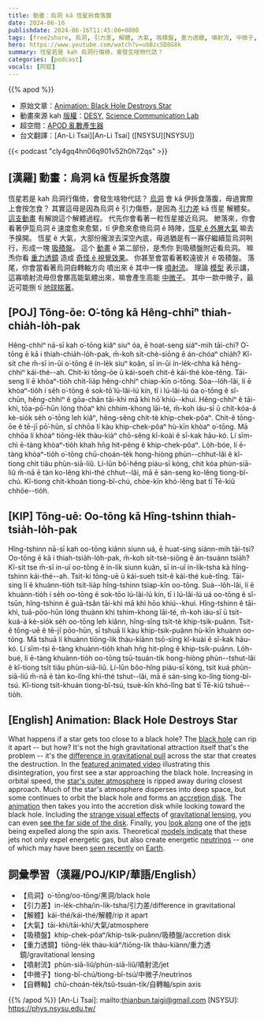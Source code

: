 ```yaml
---
title: 動畫：烏洞 kā 恆星拆食落腹
date: 2024-06-16
publishdate: 2024-06-16T11:45:00+0800
tags: [free2share, 烏洞, 引力差, 解體, 大氣, 吸積盤, 重力透鏡, 噴射流, 中微子, 自轉軸]
hero: https://www.youtube.com/watch?v=ubBzcSD8G8k
summary: 恆星若是 kah 烏洞行傷倚，會發生啥物代誌？
categories: [podcast]
vocals: [阿錕]
---
```


{{% apod %}}

- 原始文章：[Animation: Black Hole Destroys Star](https://apod.nasa.gov/apod/ap240616.html)
- 動畫來源 kah [版權][copyright]：[DESY](https://www.desy.de/), [Science Communication Lab](https://www.scicom-lab.com/)
- 超空間：[APOD 亂數產生器](https://apod.nasa.gov/apod/random_apod.html)
- 台文翻譯：[An-Li Tsai][An-Li Tsai] ([NSYSU][NSYSU])

{{< podcast "cly4gq4hn06q901v52h0h72qs" >}}

## [漢羅] 動畫：烏洞 kā 恆星拆食落腹
恆星若是 kah 烏洞行傷倚，會發生啥物代誌？
[烏洞][black hole] 會 kā 伊拆食落腹，毋過實際上會按怎食？
其實這毋是因為烏洞 ê 引力傷懸，是因為 [引力差][difference in gravitational pull] kā 恆星 解體矣。
[這支動畫][featured animated video] 有解說這个解體過程。
代先你會看著一粒恆星接近烏洞。
紲落來，你會看著伊踅烏洞 ê 速度愈來愈緊，tī 伊愈來愈倚烏洞 ê 時陣，[恆星 ê 外層大氣][star's outer atmosphere] 嘛去予搝開。
恆星 ê 大氣，大部份攏湠去深空內底，毋過猶是有一寡仔繼續踅烏洞咧行，形成一塊 [吸積盤][accretion disk]。
這个 [動畫][animation] ê 第二部份，是𤆬你 到吸積盤附近看烏洞。
嘛𤆬你看 [重力透鏡][gravitational lensing] 造成 [奇怪 ê 視覺效果][strange visual effects]。
你甚至會當看著較遠彼爿 ê 吸積盤。
落尾，你會當看著烏洞自轉軸方向 噴出來 ê 其中一條 [噴射流][jet]。
理論 [模型][models indicate] 表示講，這寡噴射流毋但會擲高能氣體出來，嘛會產生高能 [中微子][neutrinos]。
其中一款中微子，最近可能捌 tī [地球][Earth][揣著][seen recently]。

## [POJ] Tōng-ōe: O͘-tōng kā Hêng-chhiⁿ thiah-chia̍h-lo̍h-pak
Hêng-chhiⁿ nā-sī kah o͘-tōng kiâⁿ siuⁿ óa, ē hoat-seng siáⁿ-mih tāi-chì?
O͘-tōng ē kā i thiah-chia̍h-lo̍h-pak, m̄-koh si̍t-chè-siōng ē án-chóaⁿ chia̍h?
Kî-si̍t che m̄-sī in-ūi o͘-tōng ê ín-le̍k siuⁿ koân, sī in-ūi ín-le̍k-chha kā hêng-chhiⁿ kái-thé--ah.
Chit-ki tōng-ōe ū kái-soeh chit-ê kái-thé kòe-têng.
Tāi-seng lí ē khòaⁿ-tio̍h chi̍t-lia̍p hêng-chhiⁿ chiap-kīn o͘-tōng.
Sòa--lo̍h-lâi, lí ē khòaⁿ-tio̍h i se̍h o͘-tōng ê sok-tō͘ lú-lâi-lú kín, tī i lú-lâi-lú óa o͘-tōng ê sî-chūn, hêng-chhiⁿ ê gōa-chân tāi-khì mā khì hō͘ khiú--khui.
Hêng-chhiⁿ ê tāi-khì, tōa-pō͘-hūn lóng thòaⁿ khì chhim-khong lāi-té, m̄-koh iáu-sī ū chi̍t-kóa-á kè-sio̍k se̍h o͘-tōng leh kiâⁿ, hêng-sêng chi̍t-tè khip-chek-pôaⁿ.
Chit-ê tōng-ōe ê tē-jī pō͘-hūn, sī chhōa lí kàu khip-chek-pôaⁿ hù-kīn khòaⁿ o͘-tōng.
Mā chhōa lí khòaⁿ tiōng-le̍k thàu-kiàⁿ chō-sêng kî-koài ê sī-kak hāu-kó.
Lí sīm-chì ē-tàng khòaⁿ-tio̍h khah hn̄g hit-pêng ê khip-chek-pôaⁿ.
Lo̍h-bóe, lí ē-tàng khòaⁿ-tio̍h o͘-tōng chū-choán-te̍k hong-hiòng phùn--chhut-lâi ê kî-tiong chi̍t tiâu phùn-siā-liû.
Lí-lūn bô͘-hêng piáu-sī kóng, chit kóa phùn-siā-liû m̄-nā ē tàn ko-lêng khì-thé chhut--lâi, mā ē sán-seng ko-lêng tiong-bî-chú.
Kî-tiong chi̍t-khoán tiong-bî-chú, chòe-kīn khó-lêng bat tī Tē-kiû chhōe--tio̍h.

## [KIP] Tōng-uē: Oo-tōng kā Hîng-tshinn thiah-tsia̍h-lo̍h-pak
Hîng-tshinn nā-sī kah oo-tōng kiânn siunn uá, ē huat-sing siánn-mih tāi-tsì?
Oo-tōng ē kā i thiah-tsia̍h-lo̍h-pak, m̄-koh si̍t-tsè-siōng ē án-tsuánn tsia̍h?
Kî-si̍t tse m̄-sī in-uī oo-tōng ê ín-li̍k siunn kuân, sī in-uī ín-li̍k-tsha kā hîng-tshinn kái-thé--ah.
Tsit-ki tōng-uē ū kái-sueh tsit-ê kái-thé kuè-tîng.
Tāi-sing lí ē khuànn-tio̍h tsi̍t-lia̍p hîng-tshinn tsiap-kīn oo-tōng.
Suà--lo̍h-lâi, lí ē khuànn-tio̍h i se̍h oo-tōng ê sok-tōo lú-lâi-lú kín, tī i lú-lâi-lú uá oo-tōng ê sî-tsūn, hîng-tshinn ê guā-tsân tāi-khì mā khì hōo khiú--khui.
Hîng-tshinn ê tāi-khì, tuā-pōo-hūn lóng thuànn khì tshim-khong lāi-té, m̄-koh iáu-sī ū tsi̍t-kuá-á kè-sio̍k se̍h oo-tōng leh kiânn, hîng-sîng tsi̍t-tè khip-tsik-puânn.
Tsit-ê tōng-uē ê tē-jī pōo-hūn, sī tshuā lí kàu khip-tsik-puânn hù-kīn khuànn oo-tōng.
Mā tshuā lí khuànn tiōng-li̍k thàu-kiànn tsō-sîng kî-kuài ê sī-kak hāu-kó.
Lí sīm-tsì ē-tàng khuànn-tio̍h khah hn̄g hit-pîng ê khip-tsik-puânn.
Lo̍h-bué, lí ē-tàng khuànn-tio̍h oo-tōng tsū-tsuán-ti̍k hong-hiòng phùn--tshut-lâi ê kî-tiong tsi̍t tiâu phùn-siā-liû.
Lí-lūn bôo-hîng piáu-sī kóng, tsit kuá phùn-siā-liû m̄-nā ē tàn ko-lîng khì-thé tshut--lâi, mā ē sán-sing ko-lîng tiong-bî-tsú.
Kî-tiong tsi̍t-khuán tiong-bî-tsú, tsuè-kīn khó-lîng bat tī Tē-kiû tshuē--tio̍h.

## [English] Animation: Black Hole Destroys Star
What happens if a star gets too close to a black hole?
The [black hole][black hole] can rip it apart -- but how?
It's not the high gravitational attraction itself that's the problem -- it's the [difference in gravitational pull][difference in gravitational pull] across the star that creates the destruction.
In the [featured animated video][featured animated video] illustrating this disintegration, you first see a star approaching the black hole.
Increasing in orbital speed, the [star's outer atmosphere][star's outer atmosphere] is ripped away during closest approach.
Much of the star's atmosphere disperses into deep space, but some continues to orbit the black hole and forms an [accretion disk][accretion disk].
The [animation][animation] then takes you into the accretion disk while looking toward the black hole.
Including the [strange visual effects][strange visual effects] of [gravitational lensing][gravitational lensing], you can even [see the far side of the disk][see the far side of the disk].
Finally, you [look along][look along] one of the [jet][jet]s being expelled along the spin axis.
Theoretical [models indicate][models indicate] that these jets not only expel energetic gas, but also create energetic [neutrinos][neutrinos] -- one of which may have been [seen recently][seen recently] on [Earth][Earth].

## 詞彙學習（漢羅/POJ/KIP/華語/English）
- 【烏洞】o͘-tōng/oo-tōng/黑洞/black hole
- 【引力差】in-le̍k-chha/in-li̍k-tsha/引力差/difference in gravitational
- 【解體】kái-thé/kái-thé/解體/rip it apart
- 【大氣】tāi-khì/tāi-khì/大氣/atmosphere
- 【吸積盤】khip-chek-pôaⁿ/khip-tsik-puânn/吸積盤/accretion disk
- 【重力透鏡】tiōng-le̍k thàu-kiàⁿ/tiōng-li̍k thàu-kiànn/重力透鏡/gravitational lensing
- 【噴射流】phùn-siā-liû/phùn-siā-liû/噴射流/jet
- 【中微子】tiong-bî-chú/tiong-bî-tsú/中微子/neutrinos
- 【自轉軸】chû-choán-te̍k/tsû-tsuán-ti̍k/自轉軸/spin axis

{{% /apod %}}
[An-Li Tsai]: mailto:thianbun.taigi@gmail.com
[NSYSU]: https://phys.nsysu.edu.tw/

[copyright]: https://apod.nasa.gov/apod/fap/lib/about_apod.html#srapply
[License3]: https://creativecommons.org/licenses/by/3.0/
[License2]:https://creativecommons.org/licenses/by-nc-nd/2.0/

[black hole]:https://science.nasa.gov/universe/black-holes/
[difference in gravitational pull]:http://burro.astr.cwru.edu/Academics/Astr221/Gravity/tides.html
[featured animated video]:https://www.desy.de/news/news_search/index_eng.html?openDirectAnchor=2030
[star's outer atmosphere]:https://en.wikipedia.org/wiki/Stellar_atmosphere
[accretion disk]:https://apod.nasa.gov/apod/ap170327.html
[animation]:https://youtu.be/ubBzcSD8G8k
[strange visual effects]:https://www.phy.mtu.edu/bht/rjn_bht.html
[gravitational lensing]:https://en.wikipedia.org/wiki/Gravitational_lens
[see the far side of the disk]:https://apod.nasa.gov/apod/ap240508.html
[look along]:https://previews.123rf.com/images/natara/natara1807/natara180700046/106000297-cat-looking-on-the-table-in-the-coffee-shop.jpg
[jet]:https://apod.nasa.gov/apod/ap240509.html
[models indicate]:https://ui.adsabs.harvard.edu/abs/2021NatAs.tmp...49W/abstract
[neutrinos]:https://nasa.tumblr.com/post/643837966463188992/youre-always-surrounded-by-neutrinos
[seen recently]:https://www.newscientist.com/article/2268724-weve-spotted-a-neutrino-blasted-out-by-a-black-hole-shredding-a-star/
[Earth]:https://earthobservatory.nasa.gov/topic/image-of-the-day
